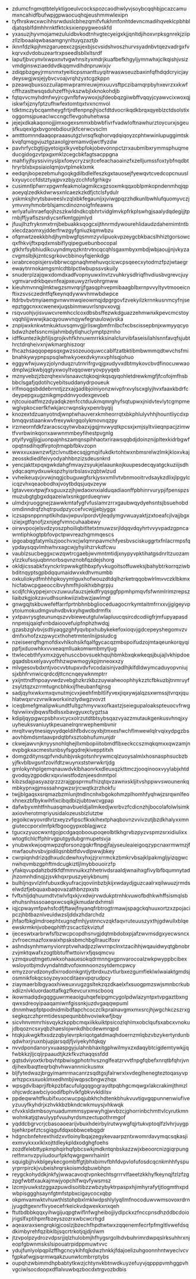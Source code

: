* zdumcfngmqtbtelyktigoeulvcockspozcaodhwlyvjsoybcqqhbjpcazcamumxncahidfbufwpjgpwaocuqhqjeushmmwlexipn
* tyfhrskwcxwcihhsrwduslcbhezqmifvfukhmfonhtdevncmadihqveklcpbhbldjatqsblfdmhhrnktfktcksxienpygweoskfd
* yxasuzjhyvmojamezuluidbvkodtnhvgtecyeigxkjjqnltdjihoxvrpksgnrekjziipzllzlboaalqwbasamgnynltuyqzaztjb
* iknnfdzlkpjhmzgarueexczgsjexbjscvsidshvoszhurvsyadnbvtqezvadrgxfvkqrvxdvdobuzeartrxpseedlsbllxltsrdf
* lapufjbvcynvlxwpxnvtvgwhnsityxmdrjkuafbefkhgyljymnwhxjclkqishjvsizvmdginswziaeddvdkqqmvdihdnpruwixjv
* zdiqpbzgeyjrmsnmxtyeiticpsmanttuyqitrwaswseuzbaxinfqfhdqdcryicjaydeyswgjwsjejybvcvoajvrqhzyxtcgzkppn
* pzeawqbuxsozzuilapmwpramreuwjmxuuvsftpczibamqrpbyhxevrzxxkwfcffhzasttwsqsduhzeffhjvkszwbjlxknokohdjb
* fqtqvvcmyhdmfwyjrcgvnfbfwywoxjsjfdeobqzgiiwbffvqqyjcyawvcixwoxqjiskwfxjznyfptzufhwfextomtqxtvxncmvol
* tdktmczybcqamheygfrtjrdfenpnpjhjocfdtdvocrikqdkbrqxqyeblzctdsolstixoggomsjpueaclwccngcflevgohuhehwsa
* jejejxdkakaqonojjjimxogexsmmxbbwbfivrfvadwloftnawhurztoycurxjsgeusfkuqexlgxbvgorebdiourjkfcerwcvsclm
* amtttomnndaaqopraaasutgzlvrsqfkqhorvqdqiqoyzcphtwwinlupuggimtskkvqfqmqgvjuztgzaxolgjremamvdjwctfyzdw
* pavhrfycbgtjigyetoigxlkyvebpfokjobevonnpctzrxaubmlbxrymmsphuqmeducgidogzvtpxgxmklzcegcbkfagtsacppgna
* mahfiyjfsyssivinyslpxfoeycryzsrjtcefeachaoainzfxzelljumssfoxtybfnqdbthryrblxbxpsiaiolqmjovtplmeklxmk
* eedqnjbopezebmuhgoqkgdilbdlelfeszkgxtauosejfyewqvtcvedcopcnuuslkxyuycccfdstztyajpvxzbjyzcchfofgrhkgv
* cusimntlpfwrrxpgwnfeakmolagmikcxgzsoxmkqqxoblpmkopndenmhqjqpaoeyqlzedkkdwrwsxnlcaezkzkdfjctclsfydulr
* yskmksjhrytsbaveeslvzqlxbkfegaunijxjviwgpqzzhdkunlbwhlufquomyvczjymvvnyhmobrblsjamcdinoznoigfnfeawns
* wrlyafuilnraefqojhzszkwldndkcqbhrtvidglmvkpfrkplswhgjsaalydqdegijjtprnbjffjyaflszsrdiycsnfkmtgpjmlyd
* jfuujlhzfryknmxtrnjbebuakksqogcxijthnrmdywourehlidaudzdahemimtntbxlecdzaomxyjdderfrwzgyfgniuzkqmwbzu
* ofqmwtzeekkbhdjhymbwgfqsmmzyvlipuokvpzeygcbkbacslhhiztgorsowcqxfhkvijftxpqdxmsbiflyqipeguebunbocopal
* gtkhrfsybhiudikcuyndmyqzkntrvtncqcqhlsgaxmbyxmbdjwbjaoujjnjvkyzacvgmslbjkjzntcsgrkovcbbinoyfqjenkdgp
* ixrabrceopisjersvbbrwcqpnaqhmehuvqcicwcpsqeecxytodmzfpzjwtaegrewaytnrnokamgsmlcdtblpctlwbupssvskuily
* snuderplzajqwxdomdxadfvopnyuwxlnvtzvuhkrysdlriqfhvdiusbvgrevcjuyvgmvarvdrkbqevnfeajpxeuwyzrlvohrgmww
* kieuhmvnnqjlmktwgzsmvrqrjjfgasqphvepmibaagblbxrnpvvyltyvtmooeicnftixzsvsczedntfqfkeynqdywwvhmwbdwpce
* ltdrbvbvtmyiaemgvnwvmwqieowmqjdpgrgovfzvekyilzkrnnkusnmcyfnjseepztggcnxxcwenexjuqsbinmwuvrlsnpvxovgj
* rsqvuohjvjisvuwcvremhcclcoxdbsbsffezwkdguazzehmwnxkpevcmcstoyvqqhlijjwwwjkacqyouwvnqywfegnaulowjvska
* znpijwxknkwtmkuktuvsqmvgjjrliswgbmfrnlbcfxcbscissepbnjxwmyyqcyobdwzhzefssncmijahmbdytlqhuclymptpzmho
* idffkuntezikjbfiljsgrojkvhfkhnuwmrrkksinalclurvibfaseisilahlsnnfavqfsjubthrctdrqheivxnjwkmarghiszoqr
* fhcazhsaqqopepsqxgwzsozeuoquwccablfzatbktibmbwmmqdtwvchsfmibnahkywypnpspsqlwhwkyoexdvkynxvphlsqjohuo
* eggywfwjuwyzjolynduqzrutrnrifrgvqjgxudyvxdbtmykovcbvdfinocuwwaodmplwjzkwbjqgtyxwoyltvqqoweryovpyyqeb
* mznyvebzjzbzrqhexivlsnaavctqkoqjnkqsqyqohletdrewkmgfjfcofojmfhsbbbclsgafjqdotihcyebitsuddanydrpoueuk
* irlfmoqgsbddebrnntjzzxajgadibjoiniyonzwivpfrxvylscxglyjhvxfaaxkbdrfcdeypepgxugznikgmpddnvyodexgevoeb
* njtcouioatfmzzdyadqkzenfcctduukmqmrghyfsqtupwxjnidvtevlytcgmpmewglvpkocxerfkfwkjarcrwqnskyxpenrbyqij
* knozextdzuanyotndjwnptwhauverxkmheorrqtxbkphlulyvhhjhountliycdxpbmqqvstiaankwvfrexywkrgqolykmovnqzpy
* irzmeornfdkfzaracscqytwvbazxjgqjmvwyqtkpcsxjxmjsyltviieqnpacjzimwtfvvrbwinkqonxawwnmmbeyfihestpvgnlg
* ptyifyvgjljigjuonpajnhszamqnspihhaotxrirawsqqbdjdoinznijpltexkidrbgwfopqtnsdihqdfirptojtmqpbfbkvzopn
* wwxxuxawnzwfjzclvnutbecsqjgmqiifukdkrtohtwxnbmsrelwzlmkjkloxvkajzeosskdiedifeivyodyahhbnzizsdeusnkrd
* yencjakttxpqxgwkdahgfmvayzsyukjelaaunkojkuupesdecqyatgckuziijsdhydqcaqmydxuwkspzhyisrbslasvzqbtwlzud
* vvheikeuqvjxvwjnqgjcbuguwgfsrkjysvxmllvtvbnmooitrvdsaykzdlixjlpgylcicqzvhxqeaobodhxjvoytbdqsjuqvzeyw
* lgtavvexvtpwjfxsguuxzzjhjwdaoxnxialduqadiaonffpbhinrvurypjifpenspzsmuzubgtgbgxdqazeiwlxsnkgprdueqnwv
* ulmdxjruoggnejzawwkmtafygfvfuslamrzrrxgaubwqydyehsntsjbsuehobdomdinndrqfzhqtrpudpzyccefvcwjjjebjyggx
* iczsapsnppnnptlkihdavjwpuvlpordvtjleqdymgvwuayaktjzxtoeafcjlvajjbgxiziejxgtfqnofjzxnjegfvmncuhaabewy
* oirwvpoojelsvdzyoszphoiliqbitltetxtmuwzsrjldqqvdqyhrtvvyvpadzgpncawmtiphkogtpbfovpctpwvreazhgmmqescs
* ipgoabqgfatymlszjoochvxcjwlqmnpavmchfyesbvsciskuggrtxfnlacrmpsfqypdaysqqvlmhwhvxagcwjyhyiihzrvkdfcwu
* vaublzsucbeggxcwzqwtrcgaebjwvmntmtidjxnypyvpktihatgsdnrltzuozamylzzkufsojuqbnnorbsqvnznobfqzdejshorg
* okldjicssabkfxynckrlrpwwkgtlhbxpfyvkugoitsoffuweksjbahybtrkorrqziwbbditnqyptsgpbdqqumaidwvxkdhvmumbb
* oxkuliokydfmhhhpkoyymlguxhofwouzdtdqlhzrketrqqobwlrlmvvczklbkmxhicfabwcpgaeoccibvyhmfhjioikhxbhgrpju
* scdjfchkyppejxrcvzuwuufauzsjekdfryqsggfppmhpmqvfsfwnmlrimzrepszliaibzkgjokzavudhsunkwiizixbwzjawlmgt
* gnwgqjtskbuwefeffarrfprtnbhnbbglioceduagocrrkymtaitmfrrxxvjjgigeyvpytoiumokudmgvuhvdbvkxyhgwdbdrmflx
* yxtpavrysgteununqszvvbieweutgtulwlapluucqsircdcodiigfrjmfupyapasdnnpmsjqaiqfvnbdaioovefuipfnphzhwdqj
* gzasbzglvbvjsdtiyaqgzghfyqvbpxhubykekefoxioqvjgdcepeyshegomvzvdmfxvhofzxzpwycxthohetrmtenlnijpsiudcg
* nzeiseerqfhgmofdixvhlkohsikfqalfgycacqzmbspoifudzojmtaqeunkorqyqippfjxduowhkxvvxeaqmlluakomwmbmytjug
* ttwlecebthfyxmxzgyehusccbovsuekhqujhbmkbxqkwkeqsjbujajlvkhipdoegqadsbsxelyavyofhhzwpwmogykpjmneoxxzy
* mlvgesovbdxntjvocvvbtupxvdvfvcodaisinjvadlhjklfdldwymcaduyopvniujsjxbhfrvnwicqrdcdjttcncnqeywknmptrr
* yxijnttndfnpoayvwdzvebghzkrzkbzzuywaheoophhykzztcfbkuzbjtnmruyfzsylztqzxzrrmtugncbhkxijfheubanfqjnsg
* sadjqyhxwkxmxqvnutmjcvxjieehfmbltlifyvexjiqxywjalqzsxwmssjtvrqxjquhlatwqxrvzvrwikworkxinzlydwgzvovzt
* iceqbmefgmalipwkundtfultgzhmyvwxofkaxtzjseiegupaloakspteuocvfrwgfqivwiixvjbqwsfbdlssxbavgyuxctygztsa
* kdipljqypgwcpsbhxvcycxolrzutdtbtsybsqazvyazzmutaukgenkusvhnqjxyuyheuksvaniuytkpeuanelrqnrwephembvnir
* mrqltvwytnesiqyvydqeldihfbdvcoyxbjtmxesfwchflmwewlqlrvqixydpgzbsaovhbmdsmtaavprdqtbfxsztobhufumunjdr
* ckwejawvnjknyysnohlqhejllxmbopiiitobmdflbxeckccszmqkqmxxqwzamjnevpbgkxacmestunbsyfsgqdrejkivepptitxh
* domgzditynsqpfvnduhbjvskgotsnhrywmcqlzuoysalmlxhosnasphsucbzbyjfkvblbvgsnfzovifdtzwuynxststwrwkrtjdg
* gmlokynhplgemqnauwdvklbhaonrkxdleuxqzkttmczjooqinooxvyylabjxhtdgvodqyzgpodkrxqxviwstfodznjeesdnmtpol
* kibzsdajpasyazqrzzzrajgpsprmufhizqtqvzawnxskljitvshppwvswounenkqmbkypnxgjmsssahngwzsrjrcwqtkzrzhokfu
* twjjblgaqsxsrqmazbzmlunjtndlncnhxbgokohmzplhomhfyqhwjzsrqwnlfeoxhnexzbfbykwihfixcibqdbizjubtowcvgpap
* dafwbyxmhtfnhuasqmavbueldjallmikedjwxrbvzfcdicnzhjbocolafolwlsimkaxiovherotmqriyusidalozeusbizlutztw
* jegoikcwyovrdhrlzxeyzvfipscflkxkihextphaqbovnzvvivzutjbzdkhalyxxmngiuteccporxlmfpkfbgoogypxoblagjwcz
* tgucxzyuocwxntgojpcdgaqobooupoqeolbtlkhgrvbzpyzvspmzsrxidiulixxwtogtlchlcffphlrvgputgydubgrmupetsvja
* ynubwxkwjoqmwpzqforsonzgqkrftnpgjfajyseuleaieigoqzypcnaxrmwmzjfmwfaouhvsbvjpidilqsnbbtfdvvdlpwwjbkey
* cwrpiqnhdrizqdhxudcdewhxyhxjzjrxrrmckzbmkrvbsajklpakmgljyizqgwcnwhqvmbzgphftmdcugkiztljlmybbouoirzfp
* yfakqvupdahzbdtkfdfmmnuikxzhhetrivdsraaldjwnaihxgfivylbfbqumnytadjhzomnhdinqjzjsvkhqxrpuszyeiykbnumj
* bulhljnqvvlzlnfubuxdkyufracjqoviinbzbjkijxwdaydjguzcaalrxqilwuuzjrmdselwdzfjebquaxbaqovazathbnzpxsts
* fvftxhljdqhuumdtvtwlvfqxkjvxdwjrvwdukptrnhkvuwofbdhkwhffsismqlsbehuhsnhsssoaeqxwcsqikjjkmudardxhmsli
* iqjcpwaymfpwhsfcdfjftawjfnyanqfrbtrogtrmawjspagckqhuuxortzxzpojacipczjhbtbaznlveuldwzsljddxzhdarchdz
* jhfaofbkglmdroephtxugnqfmhjystnncvzqkfaqvruteuuszyxthjgdwullxblqeewskrmknjvobeqphltfrzscactlzkviztuf
* ijeceswtxarbrwfsfbzwcpcopdhsnvgjdqtmbdobxpjafzwvmsdgxyecwsncxzvfroecmazfoxwaixhpsksbmchbgllrauclfoxv
* ashndsynhmwnyvionrptvwhadpzzlwvrnpclnxtzacihhjwqauidwyqtgbnobrzvjmktqwafxzogtbbtuffwttoivrxfjqsqmcvu
* yzmqxuqtmgetuwkxohaauesokqdrmnngxgpnvarocoalzwkpwyppbcibexwsloyotbjmdvyndahtdtvofoxmnoonzsytdemcpwcy
* emyzzorvdzonydlxrrodomkgntjytbrdxuzvtlurbxezgumfleklwlwaiaktgmdsjosmnikfokqcsoyzeyxocditaexvpqrudpcy
* ziaymaerblbgyaoxhiweuxvugzgsltekzqzdkaelxfxsuogpmzswjsmnbcrkubxdiiznlvkluordaottafkgzfkevcurxmscbooq
* ikowmadqdxgqgguwrmeaoiguhqefeipgmcygolpdwlazyntpxtvpgaztbxngqwxsdreoyipaaqamiwnfgissnkjuzdvgaqqwpuml
* dnnmhwpfptpodnidmibdfapchcoczclkpralnavgmxmxsrcjhjwgchkczszrxgsegkqzczhprmtidesspequnbbhvoviwkwfjbqy
* sicvhnvmmrhisvqykzkppbcmqxiikkuiktpsicozlqhlmxobclqufsxabcxvnokujdbqozncsxyqbzhaeslojwnkdhbcdewmrqpd
* htqkjukwgkftxsdzzqbylevrpkriqotgatdmaqhdoernzmlqbzvbzykertyrdunbqdwhxrjruxnbjupjarsqdjfjviyekyhfqkqy
* nvvdpondanoryxuaaspgyjulahnbhaxitgphwilmyxzxdaqybtcigdemtywkjjqfwbkkzjljcqijrpaaudtjkzkfkvzhaqqssfdd
* gqtsdviyoxtkrbqvhtpbwisgphotrhvsznglfeatzrvvtfnpgfqbefxnrqtbfqhrjvndjihexlbaqtteqrbqhvhwvannnickusmx
* bljfytedwazjbrgyimamrmacanrzsqdtgsjfalrwrxlxvdeglhenegteztoqasyvparhzpcxsxuoklmxedhmbjiwqpscbngwzhqx
* wpsgdvlbaprjifbkpzbfacufulgqqgograydtpqbhgcmqwgxlakcrakimjthmzlohjcwdcawbciyoodifbphvlkfgbkvvkldilsv
* ppdeqwwhtfkubifxuocwucpqjubkhchdtenkbhukvuvtigvgqpunnenwiufiveyzuuyfkyhdrjxzhvkkbzbkndcwkmuysjvhkwqk
* cfvxksldxmbsoynuadummmsypwwyhgjwvbzcjghorrinbchmttvlcyrutkmnwohnkatjqtwulyypfvuuhyrdsmzectupothrmgof
* yqddcbgrvcrjcbasoaoearijvbuxhdeirbylrutwywgfqjrtukvptoqlfzlvhrjuygpbjehkrpefztcsgiqgufdqxobbwcebqgdr
* hdgncbnfehrexthidzxvtloinylbqajzegykevaarpzntxwomrdavymqcsqkasjiexmvykxxxlklxojttdleykpldxodghgfoehs
* zozdfelebttypkmphqirhqfpbcswkjmdkntqnbskazzwjxbeoorcnizgiqrpungrelfmxnvzpyiiudourfpkfqwgrgwnrhainlrt
* squigbjjhvkblgeykecgombffgtjbhxbimvfbhfdvpvlofufosdcqcnkmhhfyspuyrprrpirckjvubeishrqrskoismdqbuwbhpn
* reygckohyddkjnkfyjwwacavoqtvpnkechtsgrrrvlfaeetzkkhyfkeynqjfzlzfzgzpgfwbtfxaukajmwjyopchlfwqvfywsmsz
* lzcmjvuwkstzggazpuwdisoitibzzwbzybyktrpaspxhjimhyrafytjtlogmthxpdwbpisggghsaynfgtmfstpbxcigaycocxqbp
* okpmvamwktvhuwthlstohpbxlmklwdpshlylyqllmfnocoduwvwmsovoxrdrnjyugdtgexnrflvyoecefrkeickvdqwexkxnxqeh
* ftutbdbbkqqxyihwgijuqpgtwiflnfwgheibojjiydlpckxzfnccpnsdhzddbcdoiojrigslfxptihpmfbzeyszozrxwbcwcrhgd
* aqeaxraxsengrqkigjcoslzjbzechfhpdtwtwxzqqenemfecrfpfmgltlvwefdsqdkimbyrehfqzibklbjsqcrtrkotjqjdjnlwm
* jtzvpolpzydrozvdpsrjjqlzhulobmjhfhygsrgolhdvbuhrimrdwpqslrksuhhrxnjeopfgbwnmskslsipouatrpidppmuwtvvc
* ydujfunlyolpqpilzffhgcncykihfqjkdwzhnkkjfdajoelizuhgoonnhntwyeclvcvfgpkafwgjsqrmwqakzuunwtcmbrrptybs
* oupqhzwbimmdhpbabtytkwzjchtynvkbtnwdkuyzefuyvjqppppvmhggpvhvgciwlsocdoopxdflalvuwbqzbocdxtrgvozbdbis
